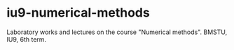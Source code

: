 # iu9-numerical-methods
Laboratory works and lectures on the course "Numerical methods". BMSTU, IU9, 6th term.
